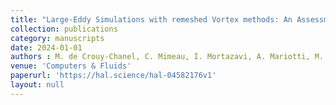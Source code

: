 ```yaml
---
title: "Large-Eddy Simulations with remeshed Vortex methods: An Assessment and Calibration of Subgrid-Scale Models."
collection: publications
category: manuscripts
date: 2024-01-01
authors : M. de Crouy-Chanel, C. Mimeau, I. Mortazavi, A. Mariotti, M. V. Salvetti
venue: 'Computers & Fluids'
paperurl: 'https://hal.science/hal-04582176v1'
layout: null
---
```

